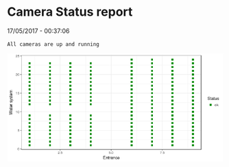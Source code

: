 Camera Status report
================
17/05/2017 - 00:37:06

    All cameras are up and running

![](camreport_files/figure-markdown_github/unnamed-chunk-2-1.png)
